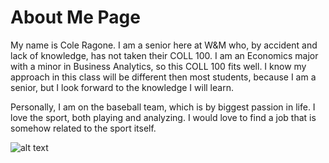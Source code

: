 # About Me Page 

My name is Cole Ragone. I am a senior here at W&M who, by accident and lack of knowledge, has not taken their COLL 100. I am an Economics major with a minor in Business Analytics,
so this COLL 100 fits well. I know my approach in this class will be different then most students, because I am a senior, but I look forward to the knowledge I will learn. 

Personally, I am on the baseball team, which is by biggest passion in life. I love the sport, both playing and analyzing. I would love to find a job that is somehow related to the
sport itself.

![alt text](https://dbukjj6eu5tsf.cloudfront.net/sidearm.sites/wm.sidearmsports.com/images/2021/5/4/ragone.jpg)
